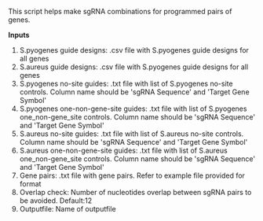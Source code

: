 
This script helps make sgRNA combinations for programmed pairs of genes.
<p><b>Inputs</b>
<ol> 
<li>S.pyogenes guide designs: .csv file with S.pyogenes guide designs for all genes</li>
<li>S.aureus guide designs: .csv file with S.pyogenes guide designs for all genes</li>
<li>S.pyogenes no-site guides: .txt file with list of S.pyogenes no-site controls. Column name should be 'sgRNA Sequence' and 'Target Gene Symbol'</li>
<li>S.pyogenes one-non-gene-site guides: .txt file with list of S.pyogenes one_non-gene_site controls. Column name should be 'sgRNA Sequence' and 'Target Gene Symbol'</li>
<li>S.aureus no-site guides: .txt file with list of S.aureus no-site controls. Column name should be 'sgRNA Sequence' and 'Target Gene Symbol'</li>
<li>S.aureus one-non-gene-site guides: .txt file with list of S.aureus one_non-gene_site controls. Column name should be 'sgRNA Sequence' and 'Target Gene Symbol'</li>
<li>Gene pairs: .txt file with gene pairs. Refer to example file provided for format</li>
<li>Overlap check: Number of nucleotides overlap between sgRNA pairs to be avoided. Default:12</li>
<li>Outputfile: Name of outputfile</li>
